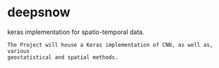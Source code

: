 # deepsnow
keras implementation for spatio-temporal data. 

```
The Project will house a Keras implementation of CNN, as well as, various 
geostatistical and spatial methods. 
```
